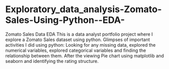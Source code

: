 # Exploratory_data_analysis-Zomato-Sales-Using-Python--EDA-
Zomato Sales Data EDA 
This is a data analyst portfolio project where I explore a Zomato Sales dataset using python. Glimpses of important activities I did using python:
Looking for any missing data, explored the numerical variables, explored categorical variables and finding the relationship between them.
After the viewing Pie chart using matplotlib and seaborn and identifying the rating structure.
